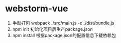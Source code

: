 # webstorm-vue
1. 手动打包
   webpack ./src/main.js -o ./dist/bundle.js
2. npm init 初始化项目后生产package.json
3. npm install 根据package.json的配置信息下载依赖包
